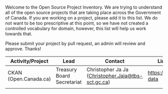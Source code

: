 Welcome to the Open Source Project Inventory. We are trying to understand all
of the open source projects that are taking place across the Government of
Canada. If you are working on a project, please add it to this list. We do not
want to be too prescriptive at this point, so we have not created a controlled
vocabulary for domain, however, this list will help us work towards that.

Please submit your project by pull request, an admin will review and approve.
Thanks!

| Activity/Project | Lead|Contact| Link to Resource |Domain| 
|------------------|-----|-------|------------------|------|
|CKAN (Open.Canada.ca)|Treasury Board Secretariat| Christopher Ja Ja (Christopher.Jaja@tbs-sct.gc.ca)|https://github.com/open-data | Data Catalogue |
|  |  |  |  |
